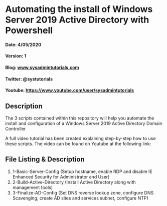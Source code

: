 # Automating the install of Windows Server 2019 Active Directory with Powershell
#### Date: 4/05/2020
#### Version: 1
#### Blog: www.sysadmintutorials.com
#### Twitter: @systutorials
#### Youtube: https://www.youtube.com/user/sysadmintutorials

## Description

The 3 scripts contained within this repository will help you automate the install and configuration of a Windows Server 2019 Active Directory Domain Controller

A full video tutorial has been created explaining step-by-step how to use these scripts. The video can be found on Youtube at the following link:

## File Listing & Description
1. 1-Basic-Server-Config (Setup hostname, enable RDP and disable IE Enhanced Security for Administrator and User)
2. 2-Build-Active-Directory (Install Active Directory along with management tools)
3. 3-Finalize-AD-Config (Set DNS reverse lookup zone, configure DNS Scavenging, create AD sites and services subnet, configure NTP)

